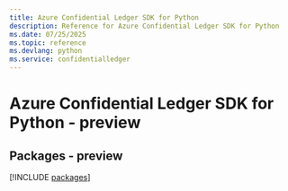 ```yaml
---
title: Azure Confidential Ledger SDK for Python
description: Reference for Azure Confidential Ledger SDK for Python
ms.date: 07/25/2025
ms.topic: reference
ms.devlang: python
ms.service: confidentialledger
---
```

# Azure Confidential Ledger SDK for Python - preview
## Packages - preview
[!INCLUDE [packages](confidential-ledger-index.md)]